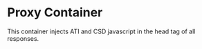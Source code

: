 # Proxy Container  

This container injects ATI and CSD javascript in the head tag of all responses.